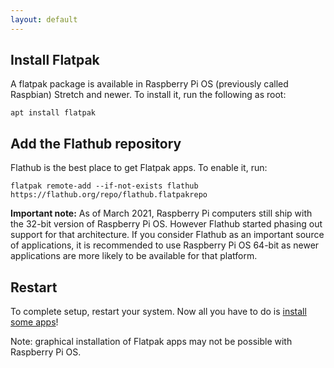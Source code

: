 ```yaml
---
layout: default
---
```

## Install Flatpak

A flatpak package is available in Raspberry Pi OS (previously called Raspbian) Stretch and newer. To install it, run the following as root:

```
apt install flatpak
```

## Add the Flathub repository
Flathub is the best place to get Flatpak apps. To enable it, run:

```
flatpak remote-add --if-not-exists flathub https://flathub.org/repo/flathub.flatpakrepo
```

**Important note:** As of March 2021, Raspberry Pi computers still ship with the 32-bit version of Raspberry Pi OS. However Flathub started phasing out support for that architecture. If you consider Flathub as an important source of applications, it is recommended to use Raspberry Pi OS 64-bit as newer applications are more likely to be available for that platform.

## Restart
To complete setup, restart your system. Now all you have to do is [install some apps](https://flathub.org)!

Note: graphical installation of Flatpak apps may not be possible with Raspberry Pi OS.

<!--
Written with love using [Apostrophe](https://flathub.org/apps/details/org.gnome.gitlab.somas.Apostrophe).
-->